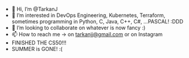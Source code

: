 - 👋 Hi, I’m @TarkanJ
- 👀 I’m interested in DevOps Engineering, Kubernetes, Terraform, sometimes programming in Python, C, Java, C++, C#, ...PASCAL! :DDD
- 💞️ I’m looking to collaborate on whatever is now fancy :)
- 📫 How to reach me -> on tarkanjj@gmail.com or on Instagram
- FINISHED THE CS50!!!
- SUMMER is GONE! :(
<!-- SUMMER is HERE, YEEAAAY FINALLY!!! AND...We should enjoy 🍺the SUN as much as we can ;)
< - 🎂 SLOWLY MY BIRTHDAY IS COMMING!!!🎉🎉🎉
  - HAPPY HALLOWEEN!!! 👻👻👻
-->
<!--
TarkanJ/TarkanJ is a ✨ special ✨ repository because its `README.md` (this file) appears on your GitHub profile.
You can click the Preview link to take a look at your changes.
🎄 MERRY X-Mass & HAPPY NEW YEAR 2023 to Martinus & Jay (X-Mass tree for Chrismass :)
🌱Cherry icon :)
->
